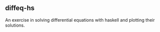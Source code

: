 ## diffeq-hs

An exercise in solving differential equations with haskell and plotting their solutions.

